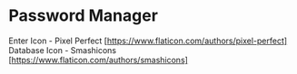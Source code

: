 # Password Manager

Enter Icon - Pixel Perfect [https://www.flaticon.com/authors/pixel-perfect]
Database Icon - Smashicons [https://www.flaticon.com/authors/smashicons]